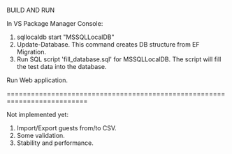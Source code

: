 BUILD AND RUN

In VS Package Manager Console:

1. sqllocaldb start "MSSQLLocalDB" 
2. Update-Database. This command creates DB structure from EF Migration.
3. Run SQL script 'fill_database.sql' for MSSQLLocalDB. The script will fill the test data into the database.

Run Web application.

==========================================================================

Not implemented yet:
1. Import/Export guests from/to CSV.
2. Some validation.
3. Stability and performance.
